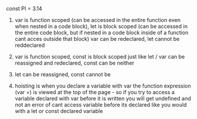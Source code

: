 const PI = 3.14

1. var is function scoped (can be accessed in the entire function even when nested in a code block), let is block scoped (can be accessed in the entire code block, but if nested in a code block inside of a function cant acces outside that block)
var can be redeclared, let cannot be reddeclared

2. var is function scoped, const is block scoped just like let / var can be reassigned and redeclared, const can be neither

3. let can be reassigned, const cannot be 

4. hoisting is when you declare a variable with var the function expression (var =) is viewed at the top of the page - so if you try to access a variable declared with var before it is written you will get undefined and not an error of cant access variable before its declared like you would with a let or const declared variable
